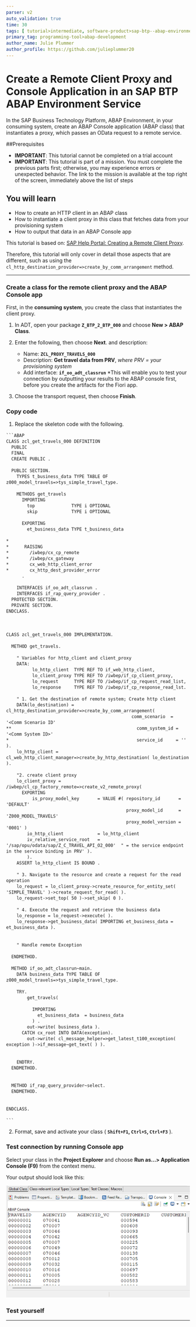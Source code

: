 ```yaml
---
parser: v2
auto_validation: true
time: 30
tags: [ tutorial>intermediate, software-product>sap-btp--abap-environment, software-product>sap-business-technology-platform, tutorial>license]
primary_tag: programming-tool>abap-development
author_name: Julie Plummer
author_profile: https://github.com/julieplummer20
---
```


# Create a Remote Client Proxy and Console Application in an SAP BTP ABAP Environment Service 
<!-- description --> In the SAP Business Technology Platform, ABAP Environment, in your consuming system, create an ABAP Console application (ABAP class) that instantiates a proxy, which passes an OData request to a remote service.

##Prerequisites
- **IMPORTANT**: This tutorial cannot be completed on a trial account
- **IMPORTANT**: This tutorial is part of a mission. You must complete the previous parts first; otherwise, you may experience errors or unexpected behavior. The link to the mission is available at the top right of the screen, immediately above the list of steps  

## You will learn
  - How to create an HTTP client in an ABAP class
  - How to instantiate a client proxy in this class that fetches data from your provisioning system
  - How to output that data in an ABAP Console app

This tutorial is based on: [SAP Help Portal: Creating a Remote Client Proxy](https://help.sap.com/viewer/923180ddb98240829d935862025004d6/Cloud/en-US/08603b70390a411cb984f8a8107a7525.html).

Therefore, this tutorial will only cover in detail those aspects that are different, such as using the `cl_http_destination_provider=>create_by_comm_arrangement` method.

---


### Create a class for the remote client proxy and the ABAP Console app

First, in the **consuming system**, you create the class that instantiates the client proxy.

1. In ADT, open your package **`Z_BTP_2_BTP_000`** and choose **New > ABAP Class**.

2. Enter the following, then choose **Next**.
 and description:
    - Name: **`ZCL_PROXY_TRAVELS_000`**
    - Description: **Get travel data from PRV**, *where PRV = your provisioning system*
    - Add interface: **`if_oo_adt_classrun`** *This will enable you to test your connection by outputting your results to the ABAP console first, before you create the artifacts for the Fiori app.

3. Choose the transport request, then choose **Finish**.


### Copy code

1. Replace the skeleton code with the following.
<!-- provide details later; add images in folder
sort top, skip -->


    ```ABAP
    CLASS zcl_get_travels_000 DEFINITION
      PUBLIC
      FINAL
      CREATE PUBLIC .

      PUBLIC SECTION.
        TYPES t_business_data TYPE TABLE OF z000_model_travels=>tys_simple_travel_type.

        METHODS get_travels
          IMPORTING
            top              TYPE i OPTIONAL
            skip             TYPE i OPTIONAL

          EXPORTING
            et_business_data TYPE t_business_data

    *
    *      RAISING
    *        /iwbep/cx_cp_remote
    *        /iwbep/cx_gateway
    *        cx_web_http_client_error
    *        cx_http_dest_provider_error
          .

        INTERFACES if_oo_adt_classrun .
        INTERFACES if_rap_query_provider .
      PROTECTED SECTION.
      PRIVATE SECTION.
    ENDCLASS.



    CLASS zcl_get_travels_000 IMPLEMENTATION.

      METHOD get_travels.

        " Variables for http_client and client_proxy
        DATA:
              lo_http_client  TYPE REF TO if_web_http_client,
              lo_client_proxy TYPE REF TO /iwbep/if_cp_client_proxy,
              lo_request      TYPE REF TO /iwbep/if_cp_request_read_list,
              lo_response     TYPE REF TO /iwbep/if_cp_response_read_lst.

        " 1. Get the destination of remote system; Create http client
        DATA(lo_destination) = cl_http_destination_provider=>create_by_comm_arrangement(
                                                    comm_scenario  = '<Comm Scenario ID'
    **                                                comm_system_id = '<Comm System ID>'
    *                                                 service_id     = ''
    ).
        lo_http_client = cl_web_http_client_manager=>create_by_http_destination( lo_destination ).

        "2. create client proxy
        lo_client_proxy = /iwbep/cl_cp_factory_remote=>create_v2_remote_proxy(
          EXPORTING
              is_proxy_model_key       = VALUE #( repository_id       = 'DEFAULT'
                                                  proxy_model_id      = 'Z000_MODEL_TRAVELS'
                                                  proxy_model_version = '0001' )
            io_http_client             = lo_http_client
            iv_relative_service_root   = '/sap/opu/odata/sap/Z_C_TRAVEL_API_O2_000'  " = the service endpoint in the service binding in PRV' ).
            ).
        ASSERT lo_http_client IS BOUND .

        " 3. Navigate to the resource and create a request for the read operation
        lo_request = lo_client_proxy->create_resource_for_entity_set( 'SIMPLE_TRAVEL' )->create_request_for_read( ).
        lo_request->set_top( 50 )->set_skip( 0 ).

        " 4. Execute the request and retrieve the business data
        lo_response = lo_request->execute( ). 
        lo_response->get_business_data( IMPORTING et_business_data = et_business_data ).


        " Handle remote Exception

      ENDMETHOD.

      METHOD if_oo_adt_classrun~main.
        DATA business_data TYPE TABLE OF z000_model_travels=>tys_simple_travel_type.

        TRY.
            get_travels(

              IMPORTING
                et_business_data  = business_data
              ) .
            out->write( business_data ).
          CATCH cx_root INTO DATA(exception).
            out->write( cl_message_helper=>get_latest_t100_exception( exception )->if_message~get_text( ) ).


        ENDTRY.
      ENDMETHOD.


      METHOD if_rap_query_provider~select.
      ENDMETHOD.


    ENDCLASS.

    ```

2. Format, save and activate your class ( **`Shift+F1`, `Ctrl+S`, `Ctrl+F3`** ).


### Test connection by running Console app
Select your class in the **Project Explorer** and choose **Run as...> Application Console (F9)** from the context menu.

Your output should look like this:

  <!-- border -->
  ![step5a-console-success](step5a-console-success.png)


### Test yourself

---
